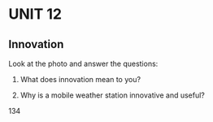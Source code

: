 # UNIT 12

## Innovation

Look at the photo and answer the questions:

1. What does innovation mean to you?

2. Why is a mobile weather station innovative and useful?

134